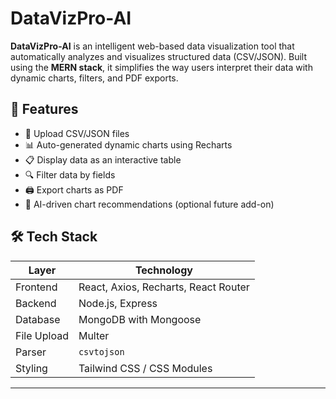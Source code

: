 # DataVizPro-AI
**DataVizPro-AI** is an intelligent web-based data visualization tool that automatically analyzes and visualizes structured data (CSV/JSON). Built using the **MERN stack**, it simplifies the way users interpret their data with dynamic charts, filters, and PDF exports.

## 🚀 Features

- 📂 Upload CSV/JSON files
- 📊 Auto-generated dynamic charts using Recharts
- 📋 Display data as an interactive table
- 🔍 Filter data by fields
- 🖨 Export charts as PDF
- 🧠 AI-driven chart recommendations (optional future add-on)

## 🛠 Tech Stack

| Layer      | Technology         |
|------------|--------------------|
| Frontend   | React, Axios, Recharts, React Router |
| Backend    | Node.js, Express   |
| Database   | MongoDB with Mongoose |
| File Upload | Multer             |
| Parser     | `csvtojson`        |
| Styling    | Tailwind CSS / CSS Modules |

---
